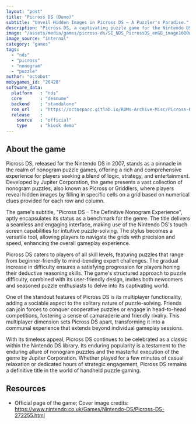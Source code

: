 ```yaml
---
layout: "post"
title: "Picross DS (Demo)"
subtitle: "Unveil Hidden Images in Picross DS – A Puzzler's Paradise."
description: "Picross DS, a captivating puzzle game for the Nintendo DS, challenges players with nonograms, requiring strategic logic to reveal pixelated images and unlock a myriad of brain-teasing puzzles, blending creativity and problem-solving in a handheld gaming experience."
image: "/assets/media/games/picross-ds/SI_NDS_PicrossDS_enGB_image1600w.jpg"
image_source: "internal"
category: "games"
tags:
  - "nds"
  - "picross"
  - "nonogram"
  - "puzzle"
author: "octobot"
mobygames_id: "26428"
software_data:
  platform   : "nds"
  core       : "desmume"
  backend    : "standalone"
  rom_url    : "https://octospacc.gitlab.io/ROMs-Archive-Misc/Picross-DS-Demo.nds"
  release    :
    source   : "official"
    type     : "kiosk demo"
---
```


## About the game

Picross DS, released for the Nintendo DS in 2007, stands as a pinnacle in the realm of nonogram puzzle games, offering a rich and comprehensive experience for players seeking a blend of logic, strategy, and entertainment. Developed by Jupiter Corporation, the game presents a vast collection of nonogram puzzles, also known as Picross or Griddlers, where players reveal hidden images by filling in specific cells on a grid based on numerical clues provided for each row and column.

The game's subtitle, "Picross DS – The Definitive Nonogram Experience", aptly encapsulates its status as a benchmark for the genre. The title delivers a seamless and engaging interface, making use of the Nintendo DS's touch screen capabilities for intuitive puzzle-solving. The stylus becomes a versatile tool, allowing players to navigate the grids with precision and speed, enhancing the overall gameplay experience.

Picross DS caters to players of all skill levels, featuring puzzles that range from beginner-friendly to mind-bending expert challenges. The gradual increase in difficulty ensures a satisfying progression for players honing their deductive reasoning skills. The game's structured approach to puzzle difficulty, combined with its user-friendly design, invites both newcomers and seasoned puzzle enthusiasts to delve into its captivating world.

One of the standout features of Picross DS is its multiplayer functionality, adding a sociable aspect to the solitary nature of puzzle-solving. Friends can join forces to conquer cooperative puzzles or engage in head-to-head competitions, fostering a sense of camaraderie and friendly rivalry. This multiplayer dimension sets Picross DS apart, transforming it into a communal experience that extends beyond individual gameplay sessions.

With its timeless appeal, Picross DS continues to be celebrated as a classic within the Nintendo DS library. Its enduring popularity is a testament to the enduring allure of nonogram puzzles and the masterful execution of the genre by Jupiter Corporation. Whether played for a few minutes of casual relaxation or dedicated hours of strategic engagement, Picross DS remains a definitive title in the world of handheld puzzle gaming.

## Resources

* Official page of the game; Cover image credits: <https://www.nintendo.co.uk/Games/Nintendo-DS/Picross-DS-272255.html>

